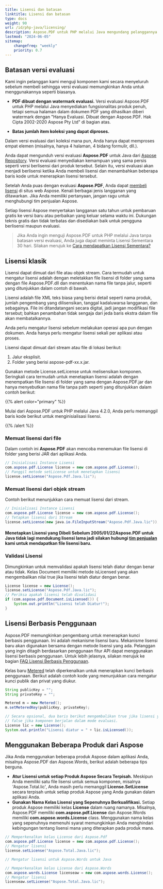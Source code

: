 ```yaml
---
title: Lisensi dan batasan
linktitle: Lisensi dan batasan
type: docs
weight: 90
url: /id/php-java/licensing/
description: Aspose.PDF untuk PHP melalui Java mengundang pelanggannya untuk mendapatkan lisensi Klasik dan Lisensi Meteran. Serta menggunakan lisensi terbatas untuk lebih mengeksplorasi produk.
lastmod: "2024-06-05"
sitemap:
    changefreq: "weekly"
    priority: 0.7
---
```


## Batasan versi evaluasi

Kami ingin pelanggan kami menguji komponen kami secara menyeluruh sebelum membeli sehingga versi evaluasi memungkinkan Anda untuk menggunakannya seperti biasanya.

- **PDF dibuat dengan watermark evaluasi.** Versi evaluasi Aspose.PDF untuk PHP melalui Java menyediakan fungsionalitas produk penuh, tetapi semua halaman dalam dokumen PDF yang dihasilkan diberi watermark dengan "Hanya Evaluasi. Dibuat dengan Aspose.PDF. Hak Cipta 2002-2020 Aspose Pty Ltd" di bagian atas.

- **Batas jumlah item koleksi yang dapat diproses.**

Dalam versi evaluasi dari koleksi mana pun, Anda hanya dapat memproses empat elemen (misalnya, hanya 4 halaman, 4 bidang formulir, dll.).

Anda dapat mengunduh versi evaluasi **Aspose.PDF** untuk Java dari [Aspose Repository](https://repository.aspose.com/webapp/#/artifacts/browse/tree/General/repo/com/aspose/aspose-pdf). Versi evaluasi menyediakan kemampuan yang sama persis seperti versi berlisensi dari produk tersebut. Selain itu, versi evaluasi akan menjadi berlisensi ketika Anda membeli lisensi dan menambahkan beberapa baris kode untuk menerapkan lisensi tersebut.

Setelah Anda puas dengan evaluasi **Aspose.PDF**, Anda dapat [membeli lisensi](https://purchase.aspose.com/) di situs web Aspose. Kenali berbagai jenis langganan yang ditawarkan. Jika Anda memiliki pertanyaan, jangan ragu untuk menghubungi tim penjualan Aspose.

Setiap lisensi Aspose menyertakan langganan satu tahun untuk pembaruan gratis ke versi baru atau perbaikan yang keluar selama waktu ini. Dukungan teknis gratis dan tidak terbatas dan disediakan baik untuk pengguna berlisensi maupun evaluasi.

>Jika Anda ingin menguji Aspose.PDF untuk PHP melalui Java tanpa batasan versi evaluasi, Anda juga dapat meminta Lisensi Sementara 30 hari.
 Silakan merujuk ke [Cara mendapatkan Lisensi Sementara?](https://purchase.aspose.com/temporary-license)

## Lisensi klasik

Lisensi dapat dimuat dari file atau objek stream. Cara termudah untuk mengatur lisensi adalah dengan meletakkan file lisensi di folder yang sama dengan file Aspose.PDF.dll dan menentukan nama file tanpa jalur, seperti yang ditunjukkan dalam contoh di bawah.

Lisensi adalah file XML teks biasa yang berisi detail seperti nama produk, jumlah pengembang yang dilisensikan, tanggal kadaluwarsa langganan, dan sebagainya. File ini ditandatangani secara digital, jadi jangan modifikasi file tersebut; bahkan penambahan tidak sengaja dari jeda baris ekstra dalam file akan membatalkannya.

Anda perlu mengatur lisensi sebelum melakukan operasi apa pun dengan dokumen. Anda hanya perlu mengatur lisensi sekali per aplikasi atau proses.

Lisensi dapat dimuat dari stream atau file di lokasi berikut:

1. Jalur eksplisit.
1. Folder yang berisi aspose-pdf-xx.x.jar.

Gunakan metode License.setLicense untuk melisensikan komponen. Seringkali cara termudah untuk menetapkan lisensi adalah dengan menempatkan file lisensi di folder yang sama dengan Aspose.PDF.jar dan hanya menyebutkan nama file tanpa path seperti yang ditunjukkan dalam contoh berikut:

{{% alert color="primary" %}}

Mulai dari Aspose.PDF untuk PHP melalui Java 4.2.0, Anda perlu memanggil baris kode berikut untuk menginisialisasi lisensi.

{{% /alert %}}

### Memuat lisensi dari file

Dalam contoh ini **Aspose.PDF** akan mencoba menemukan file lisensi di folder yang berisi JAR dari aplikasi Anda.

```java
// Inisialisasi Instance Lisensi
com.aspose.pdf.License license = new com.aspose.pdf.License();
// Panggil metode setLicense untuk menetapkan lisensi
license.setLicense("Aspose.Pdf.Java.lic");
```
### Memuat lisensi dari objek stream

Contoh berikut menunjukkan cara memuat lisensi dari stream.

```java
// Inisialisasi Instance Lisensi
com.aspose.pdf.License license = new com.aspose.pdf.License();
// Tetapkan lisensi dari Stream
license.setLicense(new java.io.FileInputStream("Aspose.Pdf.Java.lic"));
```

#### Menetapkan Lisensi yang Dibeli Sebelum 2005/01/22**Aspose.PDF** untuk Java tidak lagi mendukung lisensi lama jadi silakan hubungi [tim penjualan](https://company.aspose.com/contact) kami untuk mendapatkan file lisensi baru.

### Validasi Lisensi

Dimungkinkan untuk memvalidasi apakah lisensi telah diatur dengan benar atau tidak. Kelas Document memiliki metode isLicensed yang akan mengembalikan nilai true jika lisensi telah diatur dengan benar.

```java
License license = new License();
license.setLicense("Aspose.Pdf.Java.lic");
// Periksa apakah lisensi telah divalidasi
if (com.aspose.pdf.Document.isLicensed()) {
    System.out.println("Lisensi telah Diatur!");
}
```
## Lisensi Berbasis Penggunaan

Aspose.PDF memungkinkan pengembang untuk menerapkan kunci berbasis penggunaan. Ini adalah mekanisme lisensi baru. Mekanisme lisensi baru akan digunakan bersama dengan metode lisensi yang ada. Pelanggan yang ingin ditagih berdasarkan penggunaan fitur API dapat menggunakan lisensi berbasis penggunaan. Untuk lebih jelasnya, silakan merujuk ke bagian [FAQ Lisensi Berbasis Penggunaan](https://purchase.aspose.com/faqs/licensing/metered).

Kelas baru [Metered](https://reference.aspose.com/pdf/java/com.aspose.pdf/Metered) telah diperkenalkan untuk menerapkan kunci berbasis penggunaan.
 Berikut adalah contoh kode yang menunjukkan cara mengatur kunci publik dan privat yang diukur.

```java
String publicKey = "";
String privateKey = "";

Metered m = new Metered();
m.setMeteredKey(publicKey, privateKey);

// Secara opsional, dua baris berikut mengembalikan true jika lisensi yang valid telah diterapkan;
// false jika komponen berjalan dalam mode evaluasi.
License lic = new License();
System.out.println("Lisensi diatur = " + lic.isLicensed());
```
## Menggunakan Beberapa Produk dari Aspose

Jika Anda menggunakan beberapa produk Aspose dalam aplikasi Anda, misalnya Aspose.PDF dan Aspose.Words, berikut adalah beberapa tips berguna.

- **Atur Lisensi untuk setiap Produk Aspose Secara Terpisah.** Meskipun Anda memiliki satu file lisensi untuk semua komponen, misalnya 'Aspose.Total.lic', Anda masih perlu memanggil **License.SetLicense** secara terpisah untuk setiap produk Aspose yang Anda gunakan dalam aplikasi Anda.
- **Gunakan Nama Kelas Lisensi yang Sepenuhnya Berkualifikasi.** Setiap produk Aspose memiliki kelas **License** dalam ruang namanya. Misalnya, Aspose.PDF memiliki **com.aspose.pdf.License** dan Aspose.Words memiliki **com.aspose.words.License** class. Menggunakan nama kelas yang sepenuhnya memenuhi syarat memungkinkan Anda menghindari kebingungan tentang lisensi mana yang diterapkan pada produk mana.

```java
// Memperkenalkan kelas License dari Aspose.Pdf
com.aspose.pdf.License license = new com.aspose.pdf.License();
// Mengatur lisensi
license.setLicense("Aspose.Total.Java.lic");

// Mengatur lisensi untuk Aspose.Words untuk Java

// Memperkenalkan kelas License dari Aspose.Words
com.aspose.words.License licenseaw = new com.aspose.words.License();
// Mengatur lisensi
licenseaw.setLicense("Aspose.Total.Java.lic");
```